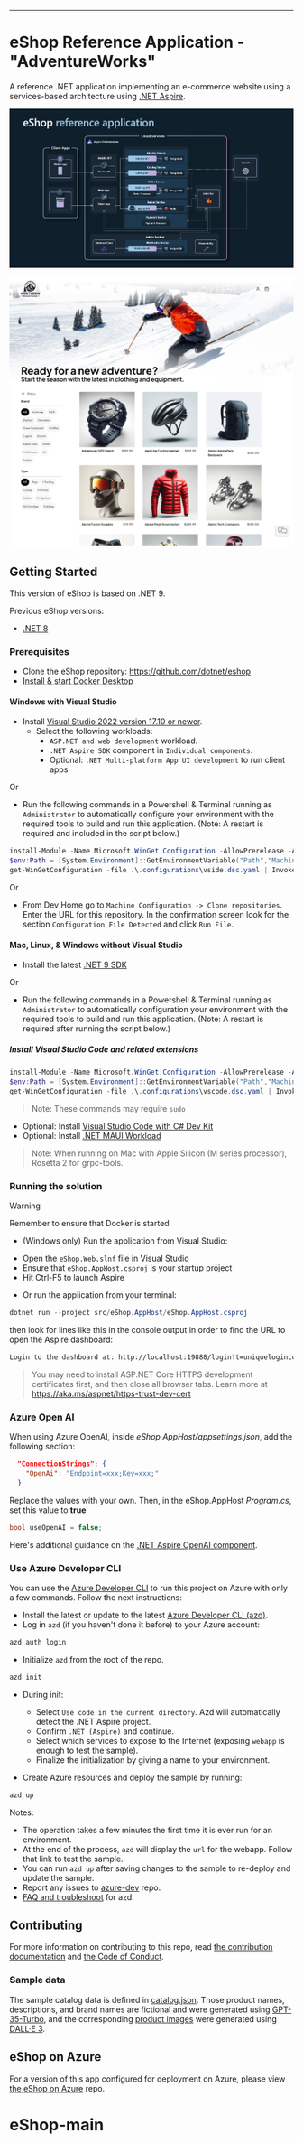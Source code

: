 --------------------------------------------------------
# eShop Reference Application - "AdventureWorks"

A reference .NET application implementing an e-commerce website using a services-based architecture using [.NET Aspire](https://learn.microsoft.com/dotnet/aspire/).

![eShop Reference Application architecture diagram](img/eshop_architecture.png)

![eShop homepage screenshot](img/eshop_homepage.png)

## Getting Started

This version of eShop is based on .NET 9. 

Previous eShop versions:
* [.NET 8](https://github.com/dotnet/eShop/tree/release/8.0)

### Prerequisites

- Clone the eShop repository: https://github.com/dotnet/eshop
- [Install & start Docker Desktop](https://docs.docker.com/engine/install/)

#### Windows with Visual Studio
- Install [Visual Studio 2022 version 17.10 or newer](https://visualstudio.microsoft.com/vs/).
  - Select the following workloads:
    - `ASP.NET and web development` workload.
    - `.NET Aspire SDK` component in `Individual components`.
    - Optional: `.NET Multi-platform App UI development` to run client apps

Or

- Run the following commands in a Powershell & Terminal running as `Administrator` to automatically configure your environment with the required tools to build and run this application. (Note: A restart is required and included in the script below.)

```powershell
install-Module -Name Microsoft.WinGet.Configuration -AllowPrerelease -AcceptLicense -Force
$env:Path = [System.Environment]::GetEnvironmentVariable("Path","Machine") + ";" + [System.Environment]::GetEnvironmentVariable("Path","User")
get-WinGetConfiguration -file .\.configurations\vside.dsc.yaml | Invoke-WinGetConfiguration -AcceptConfigurationAgreements
```

Or

- From Dev Home go to `Machine Configuration -> Clone repositories`. Enter the URL for this repository. In the confirmation screen look for the section `Configuration File Detected` and click `Run File`.

#### Mac, Linux, & Windows without Visual Studio
- Install the latest [.NET 9 SDK](https://dot.net/download?cid=eshop)

Or

- Run the following commands in a Powershell & Terminal running as `Administrator` to automatically configuration your environment with the required tools to build and run this application. (Note: A restart is required after running the script below.)

##### Install Visual Studio Code and related extensions
```powershell
install-Module -Name Microsoft.WinGet.Configuration -AllowPrerelease -AcceptLicense  -Force
$env:Path = [System.Environment]::GetEnvironmentVariable("Path","Machine") + ";" + [System.Environment]::GetEnvironmentVariable("Path","User")
get-WinGetConfiguration -file .\.configurations\vscode.dsc.yaml | Invoke-WinGetConfiguration -AcceptConfigurationAgreements
```

> Note: These commands may require `sudo`

- Optional: Install [Visual Studio Code with C# Dev Kit](https://code.visualstudio.com/docs/csharp/get-started)
- Optional: Install [.NET MAUI Workload](https://learn.microsoft.com/dotnet/maui/get-started/installation?tabs=visual-studio-code)

> Note: When running on Mac with Apple Silicon (M series processor), Rosetta 2 for grpc-tools. 

### Running the solution

> [!WARNING]
> Remember to ensure that Docker is started

* (Windows only) Run the application from Visual Studio:
 - Open the `eShop.Web.slnf` file in Visual Studio
 - Ensure that `eShop.AppHost.csproj` is your startup project
 - Hit Ctrl-F5 to launch Aspire

* Or run the application from your terminal:
```powershell
dotnet run --project src/eShop.AppHost/eShop.AppHost.csproj
```
then look for lines like this in the console output in order to find the URL to open the Aspire dashboard:
```sh
Login to the dashboard at: http://localhost:19888/login?t=uniquelogincodeforyou
```

> You may need to install ASP.NET Core HTTPS development certificates first, and then close all browser tabs. Learn more at https://aka.ms/aspnet/https-trust-dev-cert

### Azure Open AI

When using Azure OpenAI, inside *eShop.AppHost/appsettings.json*, add the following section:

```json
  "ConnectionStrings": {
    "OpenAi": "Endpoint=xxx;Key=xxx;"
  }
```

Replace the values with your own. Then, in the eShop.AppHost *Program.cs*, set this value to **true**

```csharp
bool useOpenAI = false;
```

Here's additional guidance on the [.NET Aspire OpenAI component](https://learn.microsoft.com/dotnet/aspire/azureai/azureai-openai-component?tabs=dotnet-cli). 

### Use Azure Developer CLI

You can use the [Azure Developer CLI](https://aka.ms/azd) to run this project on Azure with only a few commands. Follow the next instructions:

- Install the latest or update to the latest [Azure Developer CLI (azd)](https://aka.ms/azure-dev/install).
- Log in `azd` (if you haven't done it before) to your Azure account:
```sh
azd auth login
```
- Initialize `azd` from the root of the repo.
```sh
azd init
```
- During init:
  - Select `Use code in the current directory`. Azd will automatically detect the .NET Aspire project.
  - Confirm `.NET (Aspire)` and continue.
  - Select which services to expose to the Internet (exposing `webapp` is enough to test the sample).
  - Finalize the initialization by giving a name to your environment.

- Create Azure resources and deploy the sample by running:
```sh
azd up
```
Notes:
  - The operation takes a few minutes the first time it is ever run for an environment.
  - At the end of the process, `azd` will display the `url` for the webapp. Follow that link to test the sample.
  - You can run `azd up` after saving changes to the sample to re-deploy and update the sample.
  - Report any issues to [azure-dev](https://github.com/Azure/azure-dev/issues) repo.
  - [FAQ and troubleshoot](https://learn.microsoft.com/azure/developer/azure-developer-cli/troubleshoot?tabs=Browser) for azd.

## Contributing

For more information on contributing to this repo, read [the contribution documentation](./CONTRIBUTING.md) and [the Code of Conduct](CODE-OF-CONDUCT.md).

### Sample data

The sample catalog data is defined in [catalog.json](https://github.com/dotnet/eShop/blob/main/src/Catalog.API/Setup/catalog.json). Those product names, descriptions, and brand names are fictional and were generated using [GPT-35-Turbo](https://learn.microsoft.com/en-us/azure/ai-services/openai/how-to/chatgpt), and the corresponding [product images](https://github.com/dotnet/eShop/tree/main/src/Catalog.API/Pics) were generated using [DALL·E 3](https://openai.com/dall-e-3).

## eShop on Azure

For a version of this app configured for deployment on Azure, please view [the eShop on Azure](https://github.com/Azure-Samples/eShopOnAzure) repo.
# eShop-main
